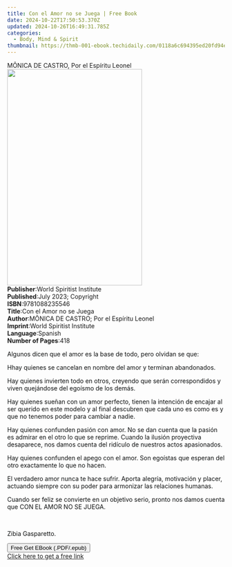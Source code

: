 ```yaml
---
title: Con el Amor no se Juega | Free Book
date: 2024-10-22T17:50:53.370Z
updated: 2024-10-26T16:49:31.785Z
categories:
  - Body, Mind & Spirit
thumbnail: https://thmb-001-ebook.techidaily.com/0118a6c694395ed20fd94e4863125ae9b24a20e14f4796c380f7dc14d8824b6a.jpg
---
```

<main id="book-container">
  <div class="flex flex-col">
    <div class="book-brief flex-1 py-6 px-4 sm:p-6 md:py-10 md:px-8">
      <!-- brief-->
      <div class="book-brief-main">
        MÔNICA DE CASTRO, Por el Espíritu Leonel
      </div>
    </div>
    <div
      class="book-meta-info flex-1 grid gap-4 col-start-1 col-end-3 row-start-1 sm:mb-6 sm:grid-cols-4 lg:gap-6 lg:col-start-2 lg:row-end-6 lg:row-span-6 lg:mb-0"
    >
      <div
        class="book-meta-info-left place-content-center mt-4 p-4 text-sm leading-6 col-start-2 col-span-2 dark:text-slate-400"
      >
        <img
          class="w-full h-500 object-cover rounded-lg sm:h-255 sm:col-span-2 lg:col-span-full"
          src="https://img-001-ebook.techidaily.com/bb283a90ffa6176e05ac8e7a73c071bdeaa15900d679d8dd0a4e70b679273924.jpg"
          alt=""
          width="312"
          height="500"
        />
      </div>
      <div
        class="book-meta-info-right mt-2 col-start-1 row-start-2 col-span-3 self-center"
      >
        <!-- meta data  -->
        <div class="flex flex-col px-4 md:px-8">
          <div class="flex-1">
            <strong>Publisher</strong>:<span class="px-2"
              >World Spiritist Institute</span
            >
          </div>
          <div class="flex-1">
            <strong>Published</strong>:<span class="px-2"
              >July 2023; Copyright</span
            >
          </div>
          <div class="flex-1">
            <strong>ISBN</strong>:<span class="px-2">9781088235546</span>
          </div>
          <div class="flex-1">
            <strong>Title</strong>:<span class="px-2"
              >Con el Amor no se Juega</span
            >
          </div>
          <div class="flex-1">
            <strong>Author</strong>:<span class="px-2"
              >MÔNICA DE CASTRO; Por el Espíritu Leonel</span
            >
          </div>
          <div class="flex-1">
            <strong>Imprint</strong>:<span class="px-2"
              >World Spiritist Institute</span
            >
          </div>
          <div class="flex-1">
            <strong>Language</strong>:<span class="px-2">Spanish</span>
          </div>
          <div class="flex-1">
            <strong>Number of Pages</strong>:<span class="px-2">418</span>
          </div>
        </div>
      </div>
    </div>
    <div class="book-description flex-1 py-6 px-4 sm:p-6 md:py-10 md:px-8">
      <div class="book-description-main">
        <div accordion-content="" id="description">
          <p>
            <span style="color: rgb(15, 17, 17)"
              >Algunos dicen que el amor es la base de todo, pero olvidan se
              que:</span
            >
          </p>
          <p>
            <span style="color: rgb(15, 17, 17)"
              >Hhay quienes se cancelan en nombre del amor y terminan
              abandonados.</span
            >
          </p>
          <p>
            <span style="color: rgb(15, 17, 17)"
              >Hay quienes invierten todo en otros, creyendo que serán
              correspondidos y viven quejándose del egoísmo de los demás.</span
            >
          </p>
          <p>
            <span style="color: rgb(15, 17, 17)"
              >Hay quienes sueñan con un amor perfecto, tienen la intención de
              encajar al ser querido en este modelo y al final descubren que
              cada uno es como es y que no tenemos poder para cambiar a
              nadie.</span
            >
          </p>
          <p>
            <span style="color: rgb(15, 17, 17)"
              >Hay quienes confunden pasión con amor. No se dan cuenta que la
              pasión es admirar en el otro lo que se reprime. Cuando la ilusión
              proyectiva desaparece, nos damos cuenta del ridículo de nuestros
              actos apasionados.</span
            >
          </p>
          <p>
            <span style="color: rgb(15, 17, 17)"
              >Hay quienes confunden el apego con el amor. Son egoístas que
              esperan del otro exactamente lo que no hacen.</span
            >
          </p>
          <p>
            <span style="color: rgb(15, 17, 17)"
              >El verdadero amor nunca te hace sufrir. Aporta alegría,
              motivación y placer, actuando siempre con su poder para armonizar
              las relaciones humanas.</span
            >
          </p>
          <p>
            <span style="color: rgb(15, 17, 17)"
              >Cuando ser feliz se convierte en un objetivo serio, pronto nos
              damos cuenta que CON EL AMOR NO SE JUEGA.</span
            >
          </p>
          <p><br /></p>
          <p><span style="color: rgb(15, 17, 17)">Zibia Gasparetto.</span></p>
        </div>
        <div class="accordion-fader"></div>
      </div>
    </div>
    <div class="book-excerpts flex-1 py-6 px-4 sm:p-6 md:py-10 md:px-8"></div>
    <div
      class="book-about-author flex-1 py-6 px-4 sm:p-6 md:py-10 md:px-8"
    ></div>
    <div class="book-free-get flex-1 py-6 px-4 sm:p-6 md:py-10 md:px-8">
      <button
        id="btn-free-get"
        class="bg-blue-500 hover:bg-blue-700 text-white font-bold py-2 px-4 rounded"
      >
        Free Get EBook (.PDF/.epub)
      </button>
      <div id="countdown-display" class="px-2 text-lg mt-2"></div>
      <a
        id="free-link"
        class="hidden bg-blue-500 hover:bg-blue-700 text-white font-bold py-2 px-4 rounded"
        href="https://www.ebooks.com/en-us/book/210970175/con-el-amor-no-se-juega/m-nica-de-castro/"
        target="_blank"
        >Click here to get a free link</a
      >
    </div>
    <script>
      let countdownTime = 0;
      let countdownInterval = null;
      document
        .getElementById('btn-free-get')
        .addEventListener('click', startCountdown);
      function startCountdown() {
        countdownTime = new Date().getTime() + 60000 * 3;
        countdownInterval = setInterval(updateCountdown, 1000);
        document.getElementById('btn-free-get').disabled = true;
        document
          .getElementById('btn-free-get')
          .classList.add('bg-gray-500', 'cursor-not-allowed');
      }
      function updateCountdown() {
        let currentTime = new Date().getTime();
        let timeLeft = countdownTime - currentTime;
        let secondsLeft = Math.floor(timeLeft / 1000);
        document.getElementById('countdown-display').innerHTML =
          `Remaining time: ${secondsLeft} seconds.`;
        if (secondsLeft <= 0) {
          clearInterval(countdownInterval);
          document.getElementById('btn-free-get').classList.add('hidden');
          document.getElementById('free-link').classList.remove('hidden');
          document.getElementById('countdown-display').innerHTML = '';
        }
      }
    </script>
  </div>
</main>

<ins class="adsbygoogle"
      style="display:block"
      data-ad-client="ca-pub-7571918770474297"
      data-ad-slot="8358498916"
      data-ad-format="auto"
      data-full-width-responsive="true"></ins>
    